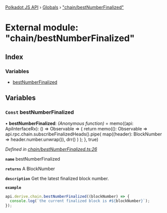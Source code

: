 [Polkadot JS API](../README.md) › [Globals](../globals.md) › ["chain/bestNumberFinalized"](_chain_bestnumberfinalized_.md)

# External module: "chain/bestNumberFinalized"

## Index

### Variables

* [bestNumberFinalized](_chain_bestnumberfinalized_.md#const-bestnumberfinalized)

## Variables

### `Const` bestNumberFinalized

• **bestNumberFinalized**: *(Anonymous function)* =  memo((api: ApiInterfaceRx): () => Observable<BlockNumber> => {
  return memo((): Observable<BlockNumber> =>
    api.rpc.chain.subscribeFinalizedHeads().pipe(
      map((header): BlockNumber => header.number.unwrap()),
      drr()
    )
  );
}, true)

*Defined in [chain/bestNumberFinalized.ts:26](https://github.com/polkadot-js/api/blob/8d3cb72189/packages/api-derive/src/chain/bestNumberFinalized.ts#L26)*

**`name`** bestNumberFinalized

**`returns`** A BlockNumber

**`description`** Get the latest finalized block number.

**`example`** 
<BR>

```javascript
api.derive.chain.bestNumberFinalized((blockNumber) => {
  console.log(`the current finalized block is #${blockNumber}`);
});
```
